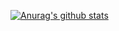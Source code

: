 [![Anurag's github stats](https://github-readme-stats.vercel.app/api?username=7ew1r&count_private=true&theme=dracula&show_icons=true)](https://github.com/anuraghazra/github-readme-stats)

